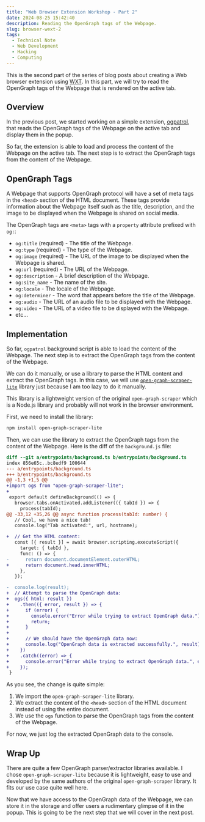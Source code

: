 ```yaml
---
title: "Web Browser Extension Workshop - Part 2"
date: 2024-08-25 15:42:40
description: Reading the OpenGraph tags of the Webpage.
slug: browser-wext-2
tags:
  - Technical Note
  - Web Development
  - Hacking
  - Computing
---
```


This is the second part of the series of blog posts about creating a Web browser
extension using [WXT]. In this part, we will try to read the OpenGraph tags of
the Webpage that is rendered on the active tab.

<!--more-->

## Overview

In the previous post, we started working on a simple extension, [ogpatrol], that
reads the OpenGraph tags of the Webpage on the active tab and display them in
the popup.

So far, the extension is able to load and process the content of the Webpage on
the active tab. The next step is to extract the OpenGraph tags from the content
of the Webpage.

## OpenGraph Tags

A Webpage that supports OpenGraph protocol will have a set of meta tags in the
`<head>` section of the HTML document. These tags provide information about the
Webpage itself such as the title, description, and the image to be displayed
when the Webpage is shared on social media.

The OpenGraph tags are `<meta>` tags with a `property` attribute prefixed with
`og:`:

- `og:title` (required) - The title of the Webpage.
- `og:type` (required) - The type of the Webpage.
- `og:image` (required) - The URL of the image to be displayed when the Webpage
  is shared.
- `og:url` (required) - The URL of the Webpage.
- `og:description` - A brief description of the Webpage.
- `og:site_name` - The name of the site.
- `og:locale` - The locale of the Webpage.
- `og:determiner` - The word that appears before the title of the Webpage.
- `og:audio` - The URL of an audio file to be displayed with the Webpage.
- `og:video` - The URL of a video file to be displayed with the Webpage.
- etc...

## Implementation

So far, `ogpatrol` background script is able to load the content of the Webpage.
The next step is to extract the OpenGraph tags from the content of the Webpage.

We can do it manually, or use a library to parse the HTML content and extract
the OpenGraph tags. In this case, we will use
[`open-graph-scraper-lite`][open-graph-scraper-lite] library just because I am
too lazy to do it manually.

This library is a lightweight version of the original `open-graph-scraper` which
is a Node.js library and probably will not work in the browser environment.

First, we need to install the library:

```sh
npm install open-graph-scraper-lite
```

Then, we can use the library to extract the OpenGraph tags from the content of
the Webpage. Here is the diff of the `background.js` file:

```diff
diff --git a/entrypoints/background.ts b/entrypoints/background.ts
index 856e65c..bc8edf9 100644
--- a/entrypoints/background.ts
+++ b/entrypoints/background.ts
@@ -1,3 +1,5 @@
+import ogs from "open-graph-scraper-lite";
+
 export default defineBackground(() => {
   browser.tabs.onActivated.addListener(({ tabId }) => {
     process(tabId);
@@ -33,12 +35,26 @@ async function process(tabId: number) {
   // Cool, we have a nice tab!
   console.log("Tab activated:", url, hostname);

+  // Get the HTML content:
   const [{ result }] = await browser.scripting.executeScript({
     target: { tabId },
     func: () => {
-      return document.documentElement.outerHTML;
+      return document.head.innerHTML;
     },
   });

-  console.log(result);
+  // Attempt to parse the OpenGraph data:
+  ogs({ html: result })
+    .then(({ error, result }) => {
+      if (error) {
+        console.error("Error while trying to extract OpenGraph data.");
+        return;
+      }
+
+      // We should have the OpenGraph data now:
+      console.log("OpenGraph data is extracted successfully.", result);
+    })
+    .catch((error) => {
+      console.error("Error while trying to extract OpenGraph data.", error);
+    });
 }
```

As you see, the change is quite simple:

1. We import the `open-graph-scraper-lite` library.
2. We extract the content of the `<head>` section of the HTML document instead
   of using the entire document.
3. We use the `ogs` function to parse the OpenGraph tags from the content of the
   Webpage.

For now, we just log the extracted OpenGraph data to the console.

## Wrap Up

There are quite a few OpenGraph parser/extractor libraries available. I chose
`open-graph-scraper-lite` because it is lightweight, easy to use and developed
by the same authors of the original `open-graph-scraper` library. It fits our
use case quite well here.

Now that we have access to the OpenGraph data of the Webpage, we can store it in
the storage and offer users a rudimentary glimpse of it in the popup. This is
going to be the next step that we will cover in the next post.

<!-- REFERENCES -->

[WXT]: https://wxt.dev
[ogpatrol]: https://github.com/vst/ogpatrol
[open-graph-scraper-lite]: https://www.npmjs.com/package/open-graph-scraper-lite
